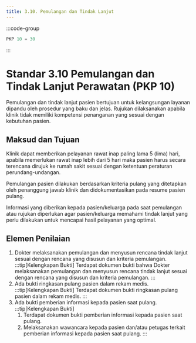 ```yaml
---
title: 3.10. Pemulangan dan Tindak Lanjut
---
```

:::code-group

``` js [Nilai]
PKP 10 = 30

```
:::
# Standar 3.10 Pemulangan dan Tindak Lanjut Perawatan (PKP 10) 
Pemulangan dan tindak lanjut pasien bertujuan untuk kelangsungan layanan dipandu oleh prosedur yang baku dan jelas. Rujukan dilaksanakan apabila klinik tidak memiliki kompetensi penanganan yang sesuai dengan kebutuhan pasien.  
## Maksud dan Tujuan 
Klinik dapat memberikan pelayanan rawat inap paling lama 5 (lima) hari, apabila memerlukan rawat inap lebih dari 5 hari maka pasien harus secara terencana dirujuk ke rumah sakit sesuai dengan ketentuan peraturan perundang-undangan. 

Pemulangan pasien dilakukan berdasarkan kriteria pulang yang ditetapkan oleh penanggung jawab klinik dan didokumentasikan pada resume pasien pulang. 

Informasi yang diberikan kepada pasien/keluarga pada saat pemulangan atau rujukan diperlukan agar pasien/keluarga memahami tindak lanjut yang perlu dilakukan untuk mencapai hasil pelayanan yang optimal. 
## Elemen Penilaian 
1. Dokter melaksanakan pemulangan dan menyusun rencana tindak lanjut sesuai dengan rencana yang disusun dan kriteria pemulangan. 
   :::tip[Kelengkapan Bukti]
   Terdapat dokumen bukti bahwa Dokter melaksanakan pemulangan dan menyusun rencana tindak lanjut sesuai dengan rencana yang disusun dan kriteria pemulangan. 
   ::: 
2. Ada bukti ringkasan pulang pasien dalam rekam medis.  
   :::tip[Kelengkapan Bukti]
   Terdapat dokumen bukti ringkasan pulang pasien dalam rekam medis. 
   ::: 
3. Ada bukti pemberian informasi kepada pasien saat pulang. 
   :::tip[Kelengkapan Bukti]
   1. Terdapat dokumen bukti pemberian informasi kepada pasien saat pulang. 
   2. Melaksanakan wawancara kepada pasien dan/atau petugas terkait pemberian informasi kepada pasien saat pulang. 
   ::: 
